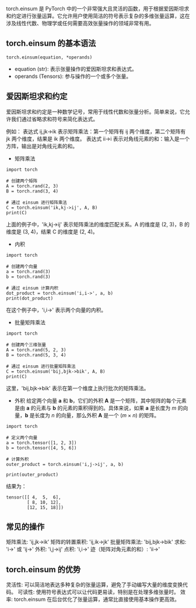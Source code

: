 torch.einsum 是 PyTorch 中的一个非常强大且灵活的函数，用于根据爱因斯坦求和约定进行张量运算。它允许用户使用简洁的符号表示复杂的多维张量运算，这在涉及线性代数、物理学或任何需要高效张量操作的领域非常有用。

## torch.einsum 的基本语法
```
torch.einsum(equation, *operands)
```
- equation (str): 表示张量操作的爱因斯坦求和表达式。
- operands (Tensors): 参与操作的一个或多个张量。

## 爱因斯坦求和约定
爱因斯坦求和约定是一种数学记号，常用于线性代数和张量分析。简单来说，它允许我们通过省略求和符号来简化表达式。

例如：
表达式 ij,jk->ik 表示矩阵乘法：第一个矩阵有 ij 两个维度，第二个矩阵有 jk 两个维度，结果是 ik 两个维度。
表达式 ii->i 表示对角线元素的和：输入是一个方阵，输出是对角线元素的和。

- 矩阵乘法
```
import torch

# 创建两个矩阵
A = torch.rand(2, 3)
B = torch.rand(3, 4)

# 通过 einsum 进行矩阵乘法
C = torch.einsum('ik,kj->ij', A, B)
print(C)
```
上面的例子中，'ik,kj->ij' 表示矩阵乘法的维度匹配关系。A 的维度是 (2, 3)，B 的维度是 (3, 4)，结果 C 的维度是 (2, 4)。

- 内积
```
import torch

# 创建两个向量
a = torch.rand(3)
b = torch.rand(3)

# 通过 einsum 计算内积
dot_product = torch.einsum('i,i->', a, b)
print(dot_product)
```
在这个例子中，'i,i->' 表示两个向量的内积。

- 批量矩阵乘法
```
import torch

# 创建两个三维张量
A = torch.rand(5, 2, 3)
B = torch.rand(5, 3, 4)

# 通过 einsum 进行批量矩阵乘法
C = torch.einsum('bij,bjk->bik', A, B)
print(C)
```
这里，'bij,bjk->bik' 表示在第一个维度上执行批次的矩阵乘法。

- 外积
给定两个向量 $\pmb a$ 和 $\pmb b$，它们的外积 $\pmb A$ 是一个矩阵，其中矩阵的每个元素是由 $\pmb a$ 的元素与 $\pmb b$ 的元素的乘积得到的。具体来说，如果 $\pmb a$ 是长度为 $m$ 的向量，$\pmb b$ 是长度为 $n$ 的向量，那么外积 $\pmb A$ 是一个 $(m\times n)$ 的矩阵。
```
import torch

# 定义两个向量
a = torch.tensor([1, 2, 3])
b = torch.tensor([4, 5, 6])

# 计算外积
outer_product = torch.einsum('i,j->ij', a, b)

print(outer_product)
```
结果为：
```
tensor([[ 4,  5,  6],
        [ 8, 10, 12],
        [12, 15, 18]])
```

## 常见的操作
矩阵乘法: 'ij,jk->ik'
矩阵的转置乘积: 'ij,ik->jk'
批量矩阵乘法: 'bij,bjk->bik'
求和: 'i->' 或 'ij->'
外积: 'i,j->ij'
点积: 'i,i->'
迹（矩阵对角元素的和）: 'ii->'

## torch.einsum 的优势
灵活性: 可以简洁地表达多种复杂的张量运算，避免了手动编写大量的维度变换代码。
可读性: 使用符号表达式可以让代码更易读，特别是在处理多维张量时。
效率: torch.einsum 在后台优化了张量运算，通常比直接使用基本操作更高效。